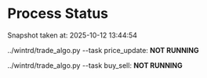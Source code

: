 # Process Status

Snapshot taken at: 2025-10-12 13:44:54

../wintrd/trade_algo.py --task price_update: **NOT RUNNING**

../wintrd/trade_algo.py --task buy_sell: **NOT RUNNING**

